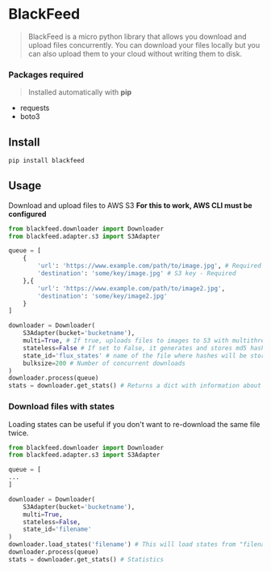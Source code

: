 # BlackFeed
> BlackFeed is a micro python library that allows you download and upload files concurrently.
> You can download your files locally but you can also upload them to your cloud without writing them to disk.

### Packages required
> Installed automatically with **pip**
- requests
- boto3

## Install
```bash
pip install blackfeed
```

## Usage
Download and upload files to AWS S3
**For this to work, AWS CLI must be configured**
```python
from blackfeed.downloader import Downloader
from blackfeed.adapter.s3 import S3Adapter

queue = [
    {
        'url': 'https://www.example.com/path/to/image.jpg', # Required
        'destination': 'some/key/image.jpg' # S3 key - Required 
    },{
        'url': 'https://www.example.com/path/to/image2.jpg',
        'destination': 'some/key/image2.jpg' 
    }
]

downloader = Downloader(
    S3Adapter(bucket='bucketname'),
    multi=True, # If true, uploads files to images to S3 with multithreading
    stateless=False # If set to False, it generates and stores md5 hashes of files in a file
    state_id='flux_states' # name of the file where hashes will be stored (states.txt) not required
    bulksize=200 # Number of concurrent downloads
)
downloader.process(queue)
stats = downloader.get_stats() # Returns a dict with information about the process
```

### Download files with states
Loading states can be useful if you don't want to re-download the same file twice.
```python
from blackfeed.downloader import Downloader
from blackfeed.adapter.s3 import S3Adapter

queue = [
...
]

downloader = Downloader(
    S3Adapter(bucket='bucketname'),
    multi=True,
    stateless=False,
    state_id='filename'
)
downloader.load_states('filename') # This will load states from "filename.txt"
downloader.process(queue)
stats = downloader.get_stats() # Statistics 
```